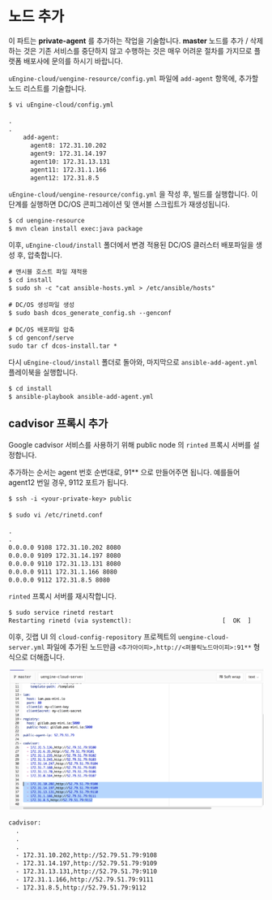 # 노드 추가

이 파트는 **private-agent** 를 추가하는 작업을 기술합니다. **master** 노드를 추가 / 삭제하는 것은 
기존 서비스를 중단하지 않고 수행하는 것은 매우 어려운 절차를 가지므로 플랫폼 배포사에 문의를 하시기 바랍니다.

`uEngine-cloud/uengine-resource/config.yml` 파일에 `add-agent` 항목에, 추가할 노드 리스트를 기술합니다.

```
$ vi uEngine-cloud/config.yml

.
.
    add-agent:
      agent8: 172.31.10.202
      agent9: 172.31.14.197
      agent10: 172.31.13.131
      agent11: 172.31.1.166
      agent12: 172.31.8.5 
```

`uEngine-cloud/uengine-resource/config.yml` 을 작성 후, 빌드를 실행합니다. 이 단계를 실행하면 DC/OS 콘피그레이션 및 앤서블 스크립트가 재생성됩니다.

```
$ cd uengine-resource
$ mvn clean install exec:java package
```

이후, `uEngine-cloud/install` 폴더에서 변경 적용된 DC/OS 클러스터 배포파일을 생성 후, 압축합니다.

```
# 앤시블 호스트 파일 재적용
$ cd install
$ sudo sh -c "cat ansible-hosts.yml > /etc/ansible/hosts"

# DC/OS 생성파일 생성
$ sudo bash dcos_generate_config.sh --genconf

# DC/OS 배포파일 압축
$ cd genconf/serve 
sudo tar cf dcos-install.tar *
```

다시 `uEngine-cloud/install` 폴더로 돌아와, 마지막으로 `ansible-add-agent.yml` 플레이북을 실행합니다.

```
$ cd install
$ ansible-playbook ansible-add-agent.yml
```

## cadvisor 프록시 추가

Google cadvisor 서비스를 사용하기 위해 public node 의 `rinted` 프록시 서버를 설정합니다.

추가하는 순서는 agent 번호 순번대로, 91** 으로 만들어주면 됩니다. 예를들어 agent12 번일 경우, 9112 포트가 됩니다.

```
$ ssh -i <your-private-key> public

$ sudo vi /etc/rinetd.conf

.
.
0.0.0.0 9108 172.31.10.202 8080
0.0.0.0 9109 172.31.14.197 8080
0.0.0.0 9110 172.31.13.131 8080
0.0.0.0 9111 172.31.1.166 8080
0.0.0.0 9112 172.31.8.5 8080
```

`rinted` 프록시 서버를 재시작합니다.

```
$ sudo service rinetd restart
Restarting rinetd (via systemctl):                         [  OK  ]
```

이후, 깃랩 UI 의 `cloud-config-repository` 프로젝트의 `uengine-cloud-server.yml` 
파일에 추가된 노드만큼 `<추가아이피>,http://<퍼블릭노드아이피>:91**` 형식으로 더해줍니다. 

![token](image/add-agent1.png)

```
cadvisor:
  .
  .
  .
  - 172.31.10.202,http://52.79.51.79:9108
  - 172.31.14.197,http://52.79.51.79:9109
  - 172.31.13.131,http://52.79.51.79:9110
  - 172.31.1.166,http://52.79.51.79:9111
  - 172.31.8.5,http://52.79.51.79:9112
```








